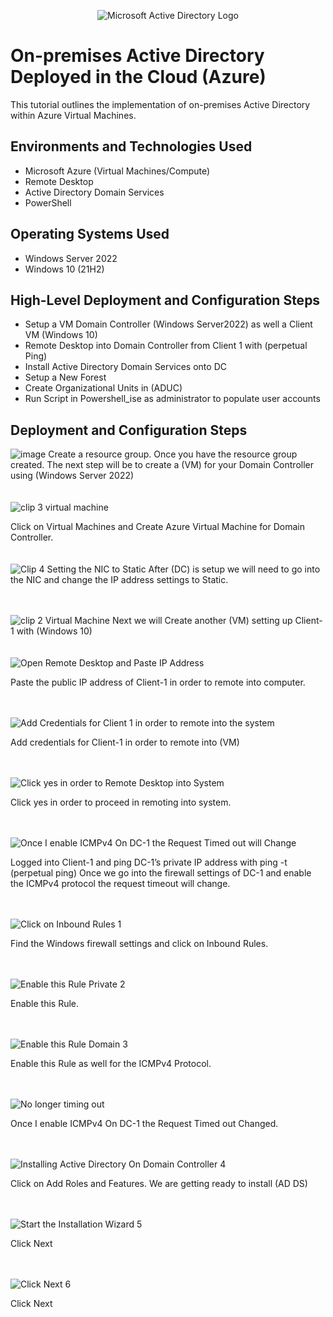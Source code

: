 <p align="center">
<img src="https://i.imgur.com/pU5A58S.png" alt="Microsoft Active Directory Logo"/>
</p>

<h1>On-premises Active Directory Deployed in the Cloud (Azure)</h1>
This tutorial outlines the implementation of on-premises Active Directory within Azure Virtual Machines.<br />


<h2>Environments and Technologies Used</h2>

- Microsoft Azure (Virtual Machines/Compute)
- Remote Desktop
- Active Directory Domain Services
- PowerShell

<h2>Operating Systems Used </h2>

- Windows Server 2022
- Windows 10 (21H2)

<h2>High-Level Deployment and Configuration Steps</h2>

- Setup a VM Domain Controller (Windows Server2022) as well a Client VM (Windows 10) 
- Remote Desktop into Domain Controller from Client 1 with (perpetual Ping)
- Install Active Directory Domain Services onto DC
- Setup a New Forest
- Create Organizational Units in (ADUC)
- Run Script in Powershell_ise as administrator to populate user accounts
<h2>Deployment and Configuration Steps</h2>

![image](https://github.com/Terry-Jackson/Active-Directory/assets/155121596/f30e33e2-734f-4f56-a4e8-f68d002deaeb)
Create a resource group. Once you have the resource group created. The next step will be to create a (VM) for your Domain Controller using (Windows Server 2022)
<br>
<br>
<br>
![clip 3 virtual machine](https://github.com/Terry-Jackson/Active-Directory/assets/155121596/ce1984ea-fb35-4a1e-9c37-121821249a44)

Click on Virtual Machines and Create Azure Virtual Machine for Domain Controller.
<br>
<br>
<br>
![Clip 4 Setting the NIC to Static](https://github.com/Terry-Jackson/Active-Directory/assets/155121596/e3aeefff-9eeb-4776-8b8d-98752a1b9573)
After (DC) is setup we will need to go into the NIC and change the IP address settings to Static.
<br>
<br>
<br>

 ![clip 2 Virtual Machine](https://github.com/Terry-Jackson/Active-Directory/assets/155121596/82088a7c-cb34-49fd-aa84-7cc41babe748)
Next we will Create another (VM) setting up Client-1 with (Windows 10)
<br>
<br>
<br>
![Open Remote Desktop and Paste IP Address ](https://github.com/Terry-Jackson/Active-Directory/assets/155121596/37a0eb72-a5cf-4f1a-8187-70a53c29c216)

Paste the public IP address of Client-1 in order to remote into computer.
<br>
<br>
<br>

![Add Credentials for Client 1 in order to remote into the system](https://github.com/Terry-Jackson/Active-Directory/assets/155121596/b3c93987-5eed-49b0-93d0-a6ecb683d92b)

Add credentials for Client-1 in order to remote into (VM)
<br>
<br>
<br>

![Click yes in order to Remote Desktop into System](https://github.com/Terry-Jackson/Active-Directory/assets/155121596/c3fa1d68-0ee6-4542-9868-77cd0adf8b14)

Click yes in order to proceed in remoting into system.
<br>
<br>
<br>

![Once I enable ICMPv4 On DC-1 the Request Timed out will Change ](https://github.com/Terry-Jackson/Active-Directory/assets/155121596/32d06f3e-34e5-4b04-a685-a1475e0b5c64)

Logged into Client-1 and ping DC-1’s private IP address with ping -t <ip address> (perpetual ping) Once we go into the firewall settings of DC-1 and enable the ICMPv4 protocol the request timeout will change.
<br>
<br>
<br>

![Click on Inbound Rules 1](https://github.com/Terry-Jackson/Active-Directory/assets/155121596/3e3e5670-e1de-4d94-b127-924c6f067599)

Find the Windows firewall settings and click on Inbound Rules. 
<br>
<br>
<br>

![Enable this Rule Private 2](https://github.com/Terry-Jackson/Active-Directory/assets/155121596/cab41777-ae9c-4ccb-8305-75e33f0c3e9d)

Enable this Rule. 
<br>
<br>
<br>

![Enable this Rule Domain 3](https://github.com/Terry-Jackson/Active-Directory/assets/155121596/9cf3bbca-e6ce-42e3-a70c-eb0dd46c83c4)

Enable this Rule as well for the ICMPv4 Protocol.
<br>
<br>
<br>

![No longer timing out](https://github.com/Terry-Jackson/Active-Directory/assets/155121596/9c88415d-4cfc-465d-9e8c-fc6449cf6017)

Once I enable ICMPv4 On DC-1 the Request Timed out Changed.
<br>
<br>
<br>

![Installing Active Directory On Domain Controller 4](https://github.com/Terry-Jackson/Active-Directory/assets/155121596/1bd2e2bc-77af-41fd-80cd-5e236abc3e88)

Click on Add Roles and Features. We are getting ready to install (AD DS)
<br>
<br>
<br>

![Start the Installation Wizard 5](https://github.com/Terry-Jackson/Active-Directory/assets/155121596/41d8c4bf-e08d-4f40-afc4-2c82a98fb75c)

Click Next
<br>
<br>
<br>

![Click Next 6](https://github.com/Terry-Jackson/Active-Directory/assets/155121596/90126844-a6ef-41f8-804e-115e3e4e2f55)

Click Next
<br>
<br>
<br>







